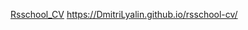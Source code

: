 
[Rsschool_CV](https://DmitriLyalin.github.io/rsschool-cv/cv)
https://DmitriLyalin.github.io/rsschool-cv/
